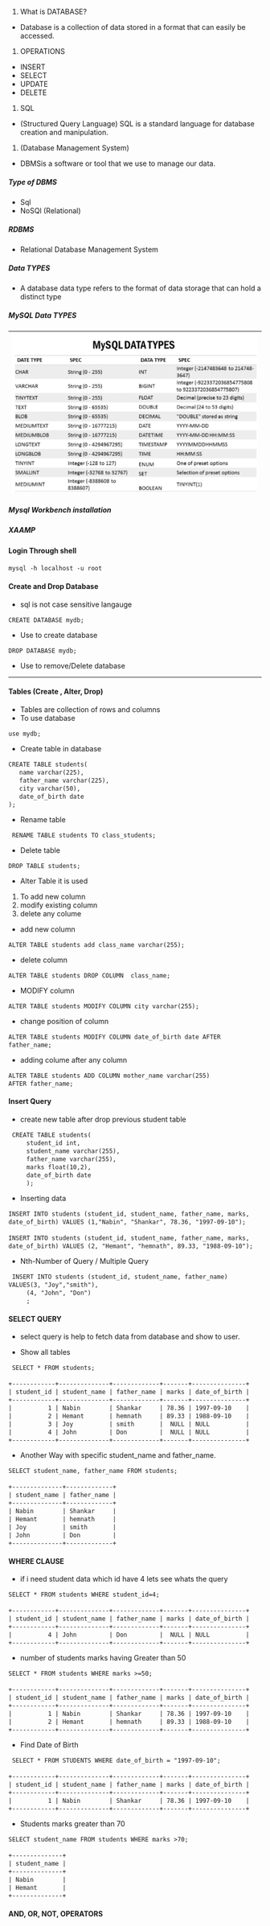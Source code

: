 1. What is DATABASE?

- Database is a collection of
data stored in a format that
can easily be accessed.

1. OPERATIONS

- INSERT
- SELECT
- UPDATE
- DELETE

1. SQL
- (Structured Query Language)
SQL is a standard language
for database creation and
manipulation.

1. (Database Management System)

- DBMSis a software or tool that we use to manage our data.

##### Type of DBMS
- Sql
- NoSQl (Relational)

##### RDBMS
- Relational Database Management System

##### Data TYPES
- A database data type refers to the format of data storage that can hold a distinct type 

##### MySQL Data TYPES
|![datatypes](/src/datatypes.png)|
|---|

##### Mysql Workbench installation
##### XAAMP

#### Login Through shell
```
mysql -h localhost -u root
```

#### Create and Drop Database
- sql is not case sensitive langauge
```
CREATE DATABASE mydb;
```
- Use to create database
```
DROP DATABASE mydb;
```
- Use to remove/Delete database

---
#### Tables (Create , Alter, Drop)
- Tables are collection of rows and columns
- To use database
```
use mydb;
```
- Create table in database
```
CREATE TABLE students(
   name varchar(225),
   father_name varchar(225),
   city varchar(50),
   date_of_birth date 
);
```

- Rename table
```
 RENAME TABLE students TO class_students;
```

- Delete table
```
DROP TABLE students;
```

- Alter Table it is used
1. To add new column
1. modify existing column
1. delete any colume

- add new column
```
ALTER TABLE students add class_name varchar(255);
```

- delete column
```
ALTER TABLE students DROP COLUMN  class_name;
```

- MODIFY  column
```
ALTER TABLE students MODIFY COLUMN city varchar(255);
```
- change position of column
```
ALTER TABLE students MODIFY COLUMN date_of_birth date AFTER father_name;
```

- adding colume after any column
```
ALTER TABLE students ADD COLUMN mother_name varchar(255)
AFTER father_name;
```

#### Insert Query
- create new table after drop previous student table
```
 CREATE TABLE students(
     student_id int,
     student_name varchar(255),
     father_name varchar(255),
     marks float(10,2),
     date_of_birth date
     );
```
- Inserting data
```
INSERT INTO students (student_id, student_name, father_name, marks, date_of_birth) VALUES (1,"Nabin", "Shankar", 78.36, "1997-09-10");

INSERT INTO students (student_id, student_name, father_name, marks, date_of_birth) VALUES (2, "Hemant", "hemnath", 89.33, "1988-09-10");
```

- Nth-Number of Query / Multiple Query
```
 INSERT INTO students (student_id, student_name, father_name) VALUES(3, "Joy","smith"),
     (4, "John", "Don")
     ;
```

#### SELECT QUERY
- select query is help to fetch data from database and show to user.

- Show all tables
```
 SELECT * FROM students;

+------------+--------------+-------------+-------+---------------+
| student_id | student_name | father_name | marks | date_of_birth |
+------------+--------------+-------------+-------+---------------+
|          1 | Nabin        | Shankar     | 78.36 | 1997-09-10    |
|          2 | Hemant       | hemnath     | 89.33 | 1988-09-10    |
|          3 | Joy          | smith       |  NULL | NULL          |
|          4 | John         | Don         |  NULL | NULL          |
+------------+--------------+-------------+-------+---------------+
```

- Another Way with specific student_name and father_name.
```
SELECT student_name, father_name FROM students;

+--------------+-------------+
| student_name | father_name |
+--------------+-------------+
| Nabin        | Shankar     |
| Hemant       | hemnath     |
| Joy          | smith       |
| John         | Don         |
+--------------+-------------+
```

#### WHERE CLAUSE
- if i need student data which id have 4 lets see whats the query
```
SELECT * FROM students WHERE student_id=4;

+------------+--------------+-------------+-------+---------------+
| student_id | student_name | father_name | marks | date_of_birth |
+------------+--------------+-------------+-------+---------------+
|          4 | John         | Don         |  NULL | NULL          |
+------------+--------------+-------------+-------+---------------+
```
- number of students marks having Greater than 50

```
SELECT * FROM students WHERE marks >=50;

+------------+--------------+-------------+-------+---------------+
| student_id | student_name | father_name | marks | date_of_birth |
+------------+--------------+-------------+-------+---------------+
|          1 | Nabin        | Shankar     | 78.36 | 1997-09-10    |
|          2 | Hemant       | hemnath     | 89.33 | 1988-09-10    |
+------------+--------------+-------------+-------+---------------+
```

- Find Date of Birth
``` 
 SELECT * FROM STUDENTS WHERE date_of_birth = "1997-09-10";

+------------+--------------+-------------+-------+---------------+
| student_id | student_name | father_name | marks | date_of_birth |
+------------+--------------+-------------+-------+---------------+
|          1 | Nabin        | Shankar     | 78.36 | 1997-09-10    |
+------------+--------------+-------------+-------+---------------+
```

- Students marks greater than 70
```
SELECT student_name FROM students WHERE marks >70;

+--------------+
| student_name |
+--------------+
| Nabin        |
| Hemant       |
+--------------+
```

#### AND, OR, NOT, OPERATORS
